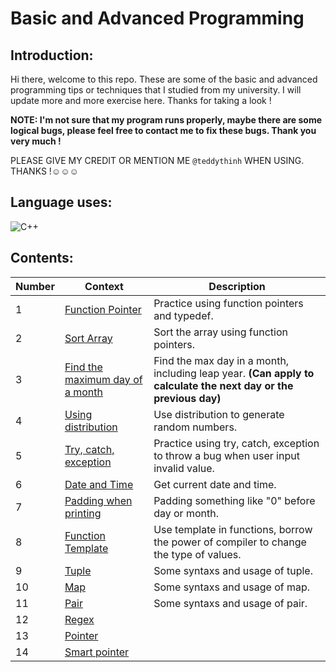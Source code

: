 # Basic and Advanced Programming

## Introduction:
Hi there, welcome to this repo. These are some of the basic and advanced programming tips or techniques that I studied from my university. I will update more and more exercise here. Thanks for taking a look !

**NOTE: I'm not sure that my program runs properly, maybe there are some logical bugs, please feel free to contact me to fix these bugs. Thank you very much !**

PLEASE GIVE MY CREDIT OR MENTION ME `@teddythinh` WHEN USING. THANKS !☺️☺️☺️

## Language uses:
![C++](https://img.shields.io/badge/c++-%2300599C.svg?style=for-the-badge&logo=c%2B%2B&logoColor=white)

## Contents:
| Number | Context | Description |
| ------ | ------- | ----------- |
| 1      | [Function Pointer](https://github.com/teddythinh/Basic-and-Advanced-Programming/blob/main/FunctionPointer.cpp) | Practice using function pointers and typedef.
| 2      | [Sort Array](https://github.com/teddythinh/Basic-and-Advanced-Programming/blob/main/SortArrayUsingFunctionPointer.cpp) | Sort the array using function pointers.
| 3      | [Find the maximum day of a month](https://github.com/teddythinh/Basic-and-Advanced-Programming/blob/main/FindMaxDaysInMonth.cpp) | Find the max day in a month, including leap year. **(Can apply to calculate the next day or the previous day)**
| 4      | [Using distribution](https://github.com/teddythinh/Basic-and-Advanced-Programming/blob/main/GenerateNumberUsingDistribution.cpp) | Use distribution to generate random numbers.
| 5      | [Try, catch, exception](https://github.com/teddythinh/Basic-and-Advanced-Programming/blob/main/TryCatchException.cpp) | Practice using try, catch, exception to throw a bug when user input invalid value.
| 6      | [Date and Time](https://github.com/teddythinh/Basic-and-Advanced-Programming/blob/main/Time.cpp) | Get current date and time.
| 7      | [Padding when printing](https://github.com/teddythinh/Basic-and-Advanced-Programming/blob/main/PaddingWhenPrinting.cpp) | Padding something like "0" before day or month.
| 8      | [Function Template](https://github.com/teddythinh/Basic-and-Advanced-Programming/blob/main/FunctionTemplate.cpp) | Use template in functions, borrow the power of compiler to change the type of values.
| 9      | [Tuple](https://github.com/teddythinh/Basic-and-Advanced-Programming/blob/main/Tuple.cpp) | Some syntaxs and usage of tuple.
| 10     | [Map](https://github.com/teddythinh/Basic-and-Advanced-Programming/blob/main/Map.cpp) | Some syntaxs and usage of map.
| 11     | [Pair](https://github.com/teddythinh/Basic-and-Advanced-Programming/blob/main/Pair.cpp) | Some syntaxs and usage of pair.
| 12     | [Regex]() |
| 13     |  [Pointer]() |
| 14     | [Smart pointer]() |
